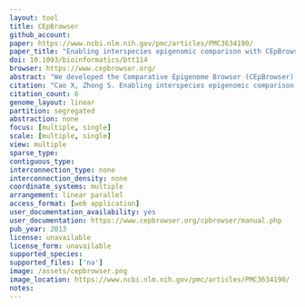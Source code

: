 ```yaml
---
layout: tool 
title: CEpBrowser
github_account: 
paper: https://www.ncbi.nlm.nih.gov/pmc/articles/PMC3634190/
paper_title: "Enabling interspecies epigenomic comparison with CEpBrowser."
doi: 10.1093/bioinformatics/btt114
browser: https://www.cepbrowser.org/
abstract: "We developed the Comparative Epigenome Browser (CEpBrowser) to allow the public to perform multi-species epigenomic analysis. The web-based CEpBrowser integrates, manages and visualizes sequencing-based epigenomic datasets. Five key features were developed to maximize the efficiency of interspecies epigenomic comparisons. CEpBrowser is a web application implemented with PHP, MySQL, C and Apache. URL: http://www.cepbrowser.org/."
citation: "Cao X, Zhong S. Enabling interspecies epigenomic comparison with CEpBrowser. Bioinformatics. academic.oup.com; 2013;29: 1223–1225."
citation_count: 6
genome_layout: linear
partition: segregated
abstraction: none
focus: [multiple, single]
scale: [multiple, single]
view: multiple
sparse_type: 
contiguous_type: 
interconnection_type: none
interconnection_density: none
coordinate_systems: multiple
arrangement: linear parallel
access_format: [web application]
user_documentation_availability: yes
user_documentation: https://www.cepbrowser.org/cpbrowser/manual.php
pub_year: 2013
license: unavailable
license_form: unavailable
supported_species: 
supported_files: ['na']
image: /assets/cepbrowser.png
image_location: https://www.ncbi.nlm.nih.gov/pmc/articles/PMC3634190/
notes: 
---
```

